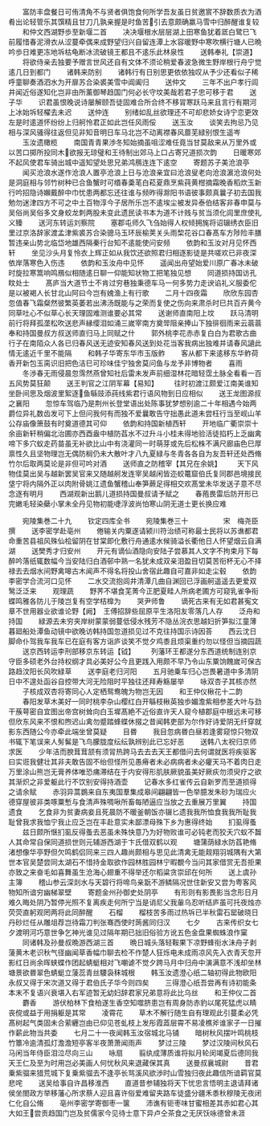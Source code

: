 <!-- { "loadSidebar": true } -->
　　富防丰盘餐日可侑清角不与贤者俱饱食何所学吾友虽日贫邀賔不辞数质衣为酒肴出论轻管乐其馔精且甘刀几孰亲握是时鱼苦引去意颇确羸马雪中归醉醒谁复较
　　和仲文西湖野歩至新堰二首
　　决决堰根水层层湖上田寒鱼犹着厎白鹭巳飞前履惜春泥滑衣从涩蔓牵偶来成野望归兴自留连潭上水容暖野中寒吹横行塘人已晩吟歩日难更冻地坼枯龟断冰流破镜王都且不逺乐此林泉性
　　送韩奉礼【崇道】
　　将欲侍亲去独要予赠言世风还自有文体不须论稍爱春波急微生野岸根行舟宁觉逺几日到都门
　　诸韩来防别
　　诸韩行有日别思更依依独叹从予少还看似子稀呼童聊奏酒泗水为开扉苏合染裘美雪中阊阖归
　　送仲文
　　三年不出户孝行闾井闻近俗遂知化岂非由所薰御琴趋国门何必长守坟美哉若君子忠可移于君
　　送子华
　　识君虽恨晚说诗屡解颐吾徒固难合所合终不移冐寒跃马来且言行有期河上冰始坼轻櫂去未迟
　　送仲连
　　别绪如乱丝欲理还不可却悲娇女诗宁恋更效左是时逺道怀纷纷上归舸怜君正如此岂任风雨俀
　　送玉汝
　　谈笑去拘忌乃见相与深风骚得往返但见非知音明日车马北岂不动离襟春风蘼芜緑别恨生遥岑
　　玉汝遗橄榄
　　南国青青果渉冬知始摘虽咀涩难任竟当甘莫敌来从万里外或以苦口掷所投同木欲报无琼璧和王待制出郊马上口占寄兄道损次韵
　　日暖寒郊不起风使君车骑出城中遥知望处思兄弟鸿鴈连连下逺空
　　寄题苏子美沧浪亭
　　闻买沧浪水遂作沧浪人置亭沧浪上日与沧浪亲宜曰沧浪叟老向沧浪濵沧浪何处是洞庭相与邻竹树种已合鱼蟹时可缗春羮芼白菘夏鼎烹紫莼黄柑摘霜晚香稻炊玉新行吟招隐诗嬾戴醉中巾忧患两都忘还往谁与频昨得滁阳书语彼事颇真曩子初去国我勉勿迷津四方不可之中土百物淳今子居所乐岂不逺埃尘被发异泰伯结客非春申莫与吴俗尚吴俗多文身蛟龙刺两股未变此遗民读书本为道不计贱与贫当须化闾里庶使礼义臻
　　送河东转运刘察院
　　塞郡屯师久飞刍始得人权倾拥旄将诏辍绣衣臣旧里过京洛辞家渡孟津紫裘苏合染骢马玉环辰榆荚关头雨棃花谷口春髙车方陟险丰膳暂违亲山势北临岱地雄西隔秦行台知不逺能使问安频
　　依韵和玉汝对月见怀西轩
　　坐见沙头月复怜衣上辉正如从我饮还欲照君归相逐影徒是共嗟欢已非夜深依岸落寒色入伤违
　　依韵和玉汝舟中见怀
　　遥闻出舟望始爱川原广春冰未破时旋拉寒篙响鸣鴈似相随逺日聊一仰能知状物工把笔独见想
　　同道损持国访孔盿处士
　　髙庐当大道节士不肯过穷巷独秉德车马一何多势力走谀谄礼义服委佗是以被褐人长甘北山阿曰今岂有媿渔上有行歌
　　二月十四夜霜
　　欣欣东园杏忽值春飞霜粲然彼繁英萎若出沸汤既能与之荣而复使之伤向来肃杀时巳共百卉黄今同草吐心不似草心长天理固难测谁要必其常
　　送谢师直南阳上坟
　　跃马清明前行将拜孤垄松吹送悲声縁缨泪如涌三嵗宰南方奠斝阻亲捧山下独徘徊雨来云蓊蓊奉和持国曼叔方叔送师直归马上同赋之什
　　郭外桃李花赤赤复白白为君歌古曲行子在南陌众人各已归春风送无迹安知春风送到处花当客我病出独难并请春风讁此情无逺近千里不能隔
　　和韩子华寄东华市玉版鲊
　　客从都下来逺移东华鲊荷香开新包玉脔识旧把色洁巳可珍味佳宁独舍莫问鱼与龙予非博物者
　　喜雨
　　冬渉春无雨侵晨忽霈然燕曾知社后雷未发声前细湿林花暗轻霑土脉全看看一百五风势莫狂颠
　　送王判官之江阴军幕【易知】
　　往时初渡江颇爱江南美谁知坐卧间思及烟波里絮逐鱼緐豉添莼线紫君行语风物到日应相似
　　送王龙图源叔之襄阳
　　忽惊车驾临乃是荆州长登堂语出处陈事犹梦想别逾二十年相遇今始两爵位异礼数齿发可下上但问我何有而独不爱曩敢告守拙愚此道未尝枉行当至岘山羊公存庙像箫鼓有时奠道德其可仰
　　依韵和持国新植西轩
　　开地临广衢崇崇十余亩新轩稍偏北治圃亦西酉盎中植防萏水不过升斗小桂未得地验活徒掐朽上乏幽禽啼下多穴蚁走药苗虽无补欲比山中有浇灌同一时萌芽或先后松株不满尺廊庙色巳厚禀性久且坚物理岂无偶防榈仍未大散叶才八九夏緑与冬青各各自为友吾轩还处西脩竹尔后取两莫论是非但可吟对酒
　　送师直之防稽宰【其兄在余姚】
　　天下风物佳莫出吴与越新罢吴官来又随越舸发连宰吴越闲皆迩蛟鼍窟伯氏复同郡邑境接民垡宁将内隔外正以肉附骨姚江遗鱼蟹稽山奉笋蕨足得相交欢髙堂未华发送子意不尽念逐有明月
　　西湖观新出鹅儿道损持国曼叔请予赋之
　　春菢畏雷后防开形已完嫩毛轻染蘗小掌未全丹见物初能啑浮波尚怕寒山阴无道士更长换应难






　　宛陵集巻二十九
　　钦定四库全书
　　宛陵集巻三十　　　　　宋　梅尧臣　撰
　　送李密学赴亳州
　　倦输关内粟遂请颍川符治绩可称最士民将以苏谯都君命重苦县祖风殊仙桧留阴在甘棠即化敷行舟通逺水候骑溢长衢他日人怀望烟云自满湖
　　送樊秀才归安州
　　开元有谪仙酒隐向安陆子尝慕其人文字不拘束月下每醉吟落纸辄数幅今当安陆归白酒邨中熟一名犹未成双亲泪盈目切莫苦衔杯无心不择禄去去烟水间野禽嗥古木闻声不得名将投山舍宿此趣自可嘉非如走尘毂
　　依韵李密学合流河口见怀
　　二水交流抱闾井清潭几曲自渊回已浮画舸遥遥去更爱双鹥泛泛来
　　观理蔬
　　野荠不堪食芜菁今正肥夏畦人所病老圃方可窥乳雀争衔蝶鸣雅各防儿于陵岂复有空学桔橰为
　　哭尹师鲁
　　谪死古来有无如君甚寃文章不世用器业欲谁论野【阙】　王傅招辞些屈原平生洛阳友零落几人存
　　泛舟和持国
　　緑源去未穷夹岸树蒙蒙弱蔓低侵水残芳不隐丛浣衣思越妇折笋拟江童薄暮廻船处潭鱼动镜中欲晚访韩持国忽道损见过不克往持国示诗因荅
　　西云沈日脚命仆驾我车我车已在庭有客方诣庐谈笑不觉夕鸡黍且烦渠重约勿以怪但当摘园蔬
　　送京西转运李刑部移京东转运【钺】
　　列藩环王都遂分东西道统制连别京守臣多硕老外台持权纲才具必美好公今且更践入用颇不早乃令山东粟饷餽嵗可保古路趋汶阳长风吹緑草
　　送李庭老归河阳
　　五月驰乗车归心岂畏暑道中多清阴日中不遑处函谷自控带大河无险阻时平独往还拜寿觞屡举
　　咏双杏子其核亦然
　　子核成双杏将寄同心人定栖鸳鸯魄为物岂无因
　　和王仲仪楸花十二韵
　　春阳发草木美好一同时桃李杂山樱红白开緐枝楸英独歩媚澹紫相参差大叶与劲干蔟萼密自宜图出帝宫树耸向白玉墀髙絶不近俗直许天人窥今植郡庭中根远未可移但欣东风来不恨和煦迟山禽勿蹙踏蜂蝶休掇之昔闻韩吏部为尔作好诗爱阴无纤穿就影东西随公今亦牵此端坐曾莫疑
　　目昬
　　我目忽病昬白昼若逢雾窥惊只物双书辄下笔误来人髣髴是飞鸟朦胧度纭纭孰辨别此已忘好恶
　　送韩八太祝归京师求医
　　少年洁而腴茸茸颔有须冐热跨马去去去天王都借问去何谓就医将疾驱客曰实诳我健壮其非夫敢告固不绐但怪所见愚瘠者未必病病者未必癯天马不着肉日走万里涂山熊岂无膏养体唯恐痡滞结在于内安得形肌肤厥貌虽美好厥疢勿须臾疗之欲其渐炽之非爱躯此行不饮别安得持酒壶
　　记春水多红雀传云自新罗而至道损得之请余赋
　　赤羽异蒿鷃来自东夷国羣集成皋间翩翩皆一色举臆发朱砂为瑞应火德穿屋彼非类啄粟慙与食清声殊啁啾所畜每陋逼应当放之去重展万里翼
　　持国遗食
　　乞食非为贫妻病妾且死晨防不暖釜朝饭亦辍匕遗我我所恤食我我所耻我耻曾我求我恤宁我止应乏岂在丰赴意实未鄙漂母殊下乡为惠得终始
　　扪虱得蚤
　　兹日颇所惬扪虱反得蚤去恶虽未殊快意乃为好物败谁可必钝老而狡夭穴蚁不齧人其命常自保同道损世则元辅游西湖于卞氏借双鹤以观
　　塘蒲荫緑水防萏艳脩渚想像华亭野但欠鸣鹤侣同来三四人趣尚颇相与思见此清禽无能觌翔羽城隅有大第世本官吴楚尝同太湖石不惜持金取欲作园林胜园林宁暇覩今当问其家借赏无吾拒果亦致之来奋毛如喜舞虽生沧海心翅重不得举还尔稻粱贪崇邱在何所
　　送上虞孙主簿
　　稽山参云深剡水与天碧行将啼鸟亲翫不游鳞隔况世住新安又尝为粤客风物知所谙穷幽梯翠壁
　　寄题金州孙御史处阴亭
　　有形则有影畏影当念形日月难久晦处阴乃暂停光照不复离疾走何所宁当是诮尼父我軰乌忍听结庐虽可托夜烛亦荧荧直躬观罔两将此同醉醒
　　石榴
　　榴枝苦多雨过热坼已半秋雷石罂破晓日丹砂烂任从雕俎荐岂待霜刀判张骞西使时蒟酱同归汉
　　七夕
　　古来传织女七夕渡明河巧意世争乞神光谁见过隔年期已拙旧俗验方讹五色金盘果蜘蛛浪作窠
　　同诸韩及孙曼叔晩游西湖三首
　　晩日城头落轻鞍果下凉野蜂衔水沬舟子剥蔆黄木老识秋气径幽闻草香幅巾聊去检不作楚人狂烁电未成雨凉风先入衣青天忽开影红日尚余晖蛱蝶作团起蜻蜓相对飞嘲谑不觉夕跨马月中归舟中演满意不浅却坐林塘景欲昬翠色蜻蜓立蔆蕊青丝騕袅秣城根
　　韩玉汝遗澄心纸二轴初得此物欧阳永叔又得于宋次道又得于君伯氏子华今则四矣
　　三得澄心纸吾尝再有诗初能条本末不复语兴衰堪入右军迹暂无幼妇辞君家兄弟意将此比乌丝
　　和王仲仪二首
　　麝香
　　游伏柏林下食柏遂生香空知噬脐患岂有周身防赤豹以尾死猛虎以睛丧傥或益于用捐躯是其常
　　凌霄花
　　草木不解行随生自有理观此引蔓柔必凭髙树起气类固未合萦纒岂由已仰见苍虬枝上发彤霞蕋层霄不易凌樵斧谁家子一日摧作薪此物当共委
　　七月二十一夜闻韩玉汝宿城北马铺
　　暗树秋风摆叶鸣桃枝竹簟冷逾清孤灯澹澹短亭客半夜萧萧闻雨声
　　梦过三陵
　　梦过汉陵间秋风石马闲当年侍臣泪泣尽向三山
　　咏扇
　　翦纨成薄质谁将拟月轮闵竭夏后德同我天王仁及至为时用岂必美画人何忧秋风来退藏保其真
　　送曼叔襄城尉
　　昔君乗紫骝来猎荒城下复乗紫骝去不逢亭长骂溪风欲渉时山雪独归夜此趣信所谙羁官莫悲咤
　　送吴给事自许昌移淮西
　　直道昔参辅独将天下忧忠言悟明主退请拜诸侯坐閤政方举移藩心所求蔡人迎且喜许俗爱难留夹路车徒盛分疆禾黍秋穆陵无夜闭仁化自公脩
　　亳州李密学寄御枣一箧
　　沛谯有钜枣味甘蜜相差其赤如君心其大如王尝贡趋国门岂及贫儒家今见待士意下异卢仝茶食之无厌饫咏德曾未涯
